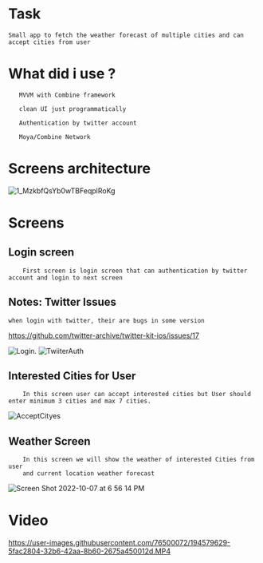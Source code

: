 # Task


    Small app to fetch the weather forecast of multiple cities and can accept cities from user 


# What did i use ?

       MVVM with Combine framework 
       
       clean UI just programmatically 
        
       Authentication by twitter account
       
       Moya/Combine Network
  

# Screens architecture

   ![1_MzkbfQsYb0wTBFeqplRoKg](https://user-images.githubusercontent.com/76500072/194575039-d26ce611-92e7-4aa5-a7b4-41c1e99ba752.png)



# Screens

        

## Login screen 

        First screen is login screen that can authentication by twitter account and login to next screen 
        
     
 
##  Notes:  Twitter Issues 
   
    when login with twitter, their are bugs in some version
https://github.com/twitter-archive/twitter-kit-ios/issues/17
        
        


![Login](https://user-images.githubusercontent.com/76500072/194575504-5c8fec88-55bf-4653-8466-3f13cb1b6b3f.png). ![TwiiterAuth](https://user-images.githubusercontent.com/76500072/194575518-50b80a8f-64bc-4e80-9041-e27ea9bd26ae.png)



## Interested Cities for User 
        
        In this screen user can accept interested cities but User should enter minimum 3 cities and max 7 cities.



![AcceptCityes](https://user-images.githubusercontent.com/76500072/194575580-3459e3fd-c220-4b38-a06f-4159cd77d1c8.png)



## Weather Screen


        In this screen we will show the weather of interested Cities from user 
        and current location weather forecast
        
![Screen Shot 2022-10-07 at 6 56 14 PM](https://user-images.githubusercontent.com/76500072/194610738-efad33d1-8b4a-4db2-876b-5f30bebc9c13.png)


# Video

https://user-images.githubusercontent.com/76500072/194579629-5fac2804-32b6-42aa-8b60-2675a450012d.MP4

                
        


